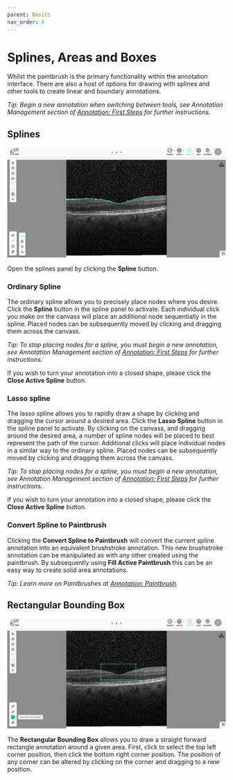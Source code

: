```yaml
---
parent: Basics
nav_order: 6
---
```


# Splines, Areas and Boxes

Whilst the paintbrush is the primary functionality within the annotation interface. There are also a host of options for drawing with splines and other tools to create linear and boundary annotations.

*Tip: Begin a new annotation when switching between tools, see Annotation Management section of [Annotation: First Steps](/firststeps) for further instructions.*

## Splines

![Spline Functions](/assets/images/annotate/annotate_spline.png)

Open the splines panel by clicking the **Spline** button.

### Ordinary Spline

The ordinary spline allows you to precisely place nodes where you desire.
Click the **Spline** button in the spline panel to activate.
Each individual click you make on the canvass will place an additional node sequentially in the spline.
Placed nodes can be subsequently moved by clicking and dragging them across the canvass.

*Tip: To stop placing nodes for a spline, you must begin a new annotation, see Annotation Management section of [Annotation: First Steps](/firststeps) for further instructions.*

If you wish to turn your annotation into a closed shape, please click the **Close Active Spline** button.

### Lasso spline

The lasso spline allows you to rapidly draw a shape by clicking and dragging the cursor around a desired area.
Click the **Lasso Spline** button in the spline panel to activate.
By clicking on the canvass, and dragging around the desired area, a number of spline nodes will be placed to best represent the path of the cursor.
Additional clicks will place individual nodes in a similar way to the ordinary spline.
Placed nodes can be subsequently moved by clicking and dragging them across the canvass.

*Tip: To stop placing nodes for a spline, you must begin a new annotation, see Annotation Management section of [Annotation: First Steps](/firststeps) for further instructions.*

If you wish to turn your annotation into a closed shape, please click the **Close Active Spline** button.

### Convert Spline to Paintbrush

Clicking the **Convert Spline to Paintbrush** will convert the current spline annotation into an equivalent brushstroke annotation.
This new brushstroke annotation can be manipulated as with any other created using the paintbrush.
By subsequently using **Fill Active Paintbrush** this can be an easy way to create solid area annotations.

*Tip: Learn more on Paintbrushes at [Annotation: Paintbrush](/paintbrush).*

## Rectangular Bounding Box

![Bounding Box Function](assets/images/annotate/annotate_box.png)

The **Rectangular Bounding Box** allows you to draw a straight forward rectangle annotation around a given area.
First, click to select the top left corner position, then click the bottom right corner position.
The position of any corner can be altered by clicking on the corner and dragging to a new position.
